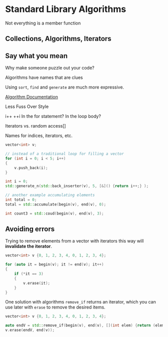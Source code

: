 # Standard Library Algorithms

Not everything is a member function

## Collections, Algorithms, Iterators

## Say what you mean

Why make someone puzzle out your code?

Algorithms have names that are clues

Using `sort`, `find` and `generate` are much more expressive.

[Algorithm Documentation](https://en.cppreference.com/w/cpp/algorithm)

Less Fuss Over Style

i++
++i
In the for statement?
In the loop body?

Iterators vs. random access[]

Names for indices, iterators, etc.

```cpp
vector<int> v;

// instead of a traditional loop for filling a vector
for (int i = 0; i < 5; i++)
{
    v.push_back(i);
}

int i = 0;
std::generate_n(std::back_inserter(v), 5, [&]() {return i++;} );

// another example accumulating elements
int total = 0;
total = std::accumulate(begin(v), end(v), 0);

int count3 = std::coud(begin(v), end(v), 3); 
```

## Avoiding errors

Trying to remove elements from a vector with iterators this way will **invalidate the iterator**.

```cpp
vector<int> v {0, 1, 2, 3, 4, 0, 1, 2, 3, 4};

for (auto it = begin(v); it != end(v); it++)
{
    if (*it == 3)
    {
        v.erase(it);
    }
}
```

One solution with algorithms
`remove_if` returns an iterator, which you can use later with `erase` to remove the desired items.

```cpp
vector<int> v {0, 1, 2, 3, 4, 0, 1, 2, 3, 4};

auto endV = std::remove_if(begin(v), end(v), [](int elem) {return (elem == 3); });
v.erase(endV, end(v));
```
